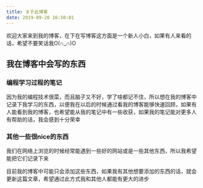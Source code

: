 ```yaml
---
title: 关于此博客
date: 2019-09-20 16:50:01
---
```

欢迎大家来到我的博客，在下在写博客这方面是一个新人小白，如果有人来看的话，希望不要笑话我O(∩_∩)O

## 我在博客中会写的东西

### 编程学习过程的笔记


因为我的编程技术很菜，而且脑子又不好，学了啥都记不住，所以想在我的博客中记录下我学习的东西，以便我在以后的时候通过看我的博客能够快速回顾，如果有人能看到我的博客，也希望能从我的笔记中有一些收获，如果我的笔记能对更多人有帮助的话，我会感到十分荣幸

<!--more-->
### 其他一些很nice的东西

我们在网络上浏览的时候经常能遇到一些好的网站或是一些其他东西，所以我希望能把它们记录下来


目前我的博客中可能只会添加这些东西，如果我有其他想要添加的东西的话，就会更新这篇文章，希望通过此方式我和其他人都能有更大的进步